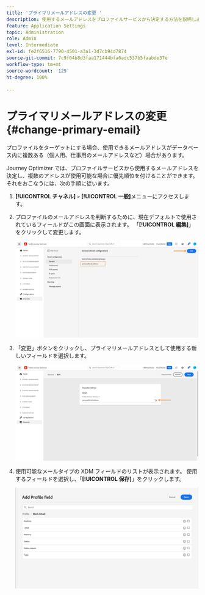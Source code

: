 ```yaml
---
title: 'プライマリメールアドレスの変更 '
description: 使用するメールアドレスをプロファイルサービスから決定する方法を説明します。
feature: Application Settings
topic: Administration
role: Admin
level: Intermediate
exl-id: fe2f6516-7790-4501-a3a1-3d7cb94d7874
source-git-commit: 7c9f04b8d3faa171444bfa0adc537b5faabde37e
workflow-type: tm+mt
source-wordcount: '129'
ht-degree: 100%

---
```


# プライマリメールアドレスの変更 {#change-primary-email}

プロファイルをターゲットにする場合、使用できるメールアドレスがデータベース内に複数ある（個人用、仕事用のメールアドレスなど）場合があります。

Journey Optimizer では、プロファイルサービスから使用するメールアドレスを決定し、複数のアドレスが使用可能な場合に優先順位を付けることができます。 それをおこなうには、次の手順に従います。

1. **[!UICONTROL チャネル]** `>` **[!UICONTROL 一般]**&#x200B;メニューにアクセスします。
1. プロファイルのメールアドレスを判断するために、現在デフォルトで使用されているフィールドがこの画面に表示されます。 「**[!UICONTROL 編集]**」をクリックして変更します。

   ![](assets/primary-address.png)

1. 「変更」ボタンをクリックし、プライマリメールアドレスとして使用する新しいフィールドを選択します。

   ![](assets/primary-address-edit.png)

1. 使用可能なメールタイプの XDM フィールドのリストが表示されます。 使用するフィールドを選択し、「**[!UICONTROL 保存]**」をクリックします。

   ![](assets/primary-address-field.png)

<!--1. You can also select an additional field to use as secondary email address. This allows you to determine which field to use if the primary field is empty for a profile. >> will be done later on-->
